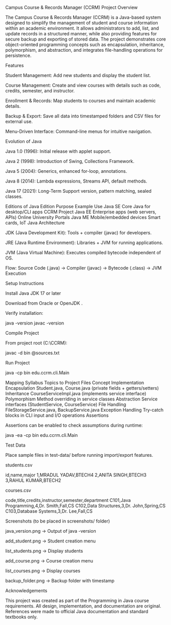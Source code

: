 Campus Course & Records Manager (CCRM)
 Project Overview

The Campus Course & Records Manager (CCRM) is a Java-based system designed to simplify the management of student and course information within an academic environment. It allows administrators to add, list, and update records in a structured manner, while also providing features for secure backup and exporting of stored data. The project demonstrates core object-oriented programming concepts such as encapsulation, inheritance, polymorphism, and abstraction, and integrates file-handling operations for persistence.

 Features

Student Management: Add new students and display the student list.

Course Management: Create and view courses with details such as code, credits, semester, and instructor.

Enrollment & Records: Map students to courses and maintain academic details.

Backup & Export: Save all data into timestamped folders and CSV files for external use.

Menu-Driven Interface: Command-line menus for intuitive navigation.

 Evolution of Java

Java 1.0 (1996): Initial release with applet support.

Java 2 (1998): Introduction of Swing, Collections Framework.

Java 5 (2004): Generics, enhanced for-loop, annotations.

Java 8 (2014): Lambda expressions, Streams API, default methods.

Java 17 (2021): Long-Term Support version, pattern matching, sealed classes.

 Editions of Java
Edition	Purpose	Example Use
Java SE	Core Java for desktop/CLI apps	CCRM Project
Java EE	Enterprise apps (web servers, APIs)	Online University Portals
Java ME	Mobile/embedded devices	Smart cards, IoT
 Java Architecture

JDK (Java Development Kit): Tools + compiler (javac) for developers.

JRE (Java Runtime Environment): Libraries + JVM for running applications.

JVM (Java Virtual Machine): Executes compiled bytecode independent of OS.

Flow:
Source Code (.java) → Compiler (javac) → Bytecode (.class) → JVM Execution

 Setup Instructions

Install Java JDK 17 or later

Download from Oracle
 or OpenJDK
.

Verify installation:

java -version
javac -version


Compile Project

From project root (C:\CCRM):

javac -d bin @sources.txt


Run Project

java -cp bin edu.ccrm.cli.Main

 Mapping Syllabus Topics to Project Files
Concept	Implementation
Encapsulation	Student.java, Course.java (private fields + getters/setters)
Inheritance	CourseServiceImpl.java (implements service interface)
Polymorphism	Method overriding in service classes
Abstraction	Service interfaces (StudentService, CourseService)
File Handling	FileStorageService.java, BackupService.java
Exception Handling	Try-catch blocks in CLI input and I/O operations
 Assertions

Assertions can be enabled to check assumptions during runtime:

java -ea -cp bin edu.ccrm.cli.Main

 Test Data

Place sample files in test-data/ before running import/export features.

students.csv

id,name,major
1,MRADUL YADAV,BTECH4
2,ANITA SINGH,BTECH3
3,RAHUL KUMAR,BTECH2


courses.csv

code,title,credits,instructor,semester,department
C101,Java Programming,4,Dr. Smith,Fall,CS
C102,Data Structures,3,Dr. John,Spring,CS
C103,Database Systems,3,Dr. Lee,Fall,CS

 Screenshots (to be placed in screenshots/ folder)

java_version.png → Output of java -version

add_student.png → Student creation menu

list_students.png → Display students

add_course.png → Course creation menu

list_courses.png → Display courses

backup_folder.png → Backup folder with timestamp

 Acknowledgements

This project was created as part of the Programming in Java course requirements.
All design, implementation, and documentation are original. References were made to official Java documentation and standard textbooks only.
